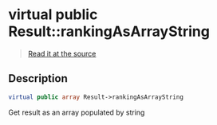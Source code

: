 # virtual public Result::rankingAsArrayString

> [Read it at the source](https://github.com/julien-boudry/Condorcet/blob/master/src/Result.php#L22)

## Description    

```php
virtual public array Result->rankingAsArrayString 
```

Get result as an array populated by string
    
